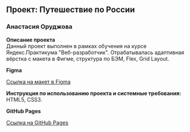 ## Проект: Путешествие по России

### Анастасия Оруджова

**Описание проекта**  
Данный проект выполнен в рамках обучения на курсе Яндекс.Практикума "Веб-разработчик".
Отрабатывалась адаптивная вёрстка с макета в Фигме, структура по БЭМ, Flex, Grid Layout.

**Figma**

[Ссылка на макет в Figma](https://www.figma.com/file/5S2WSbEFL6awjVWJ0NWL8Q/Sprint-3_-Russia-_-desktop-mobile?node-id=28503%3A0)

**Инструкция по использованию проекта и системные требования:**
HTML5, CSS3.

**GitHub Pages**

[Ссылка на GitHub Pages]()
